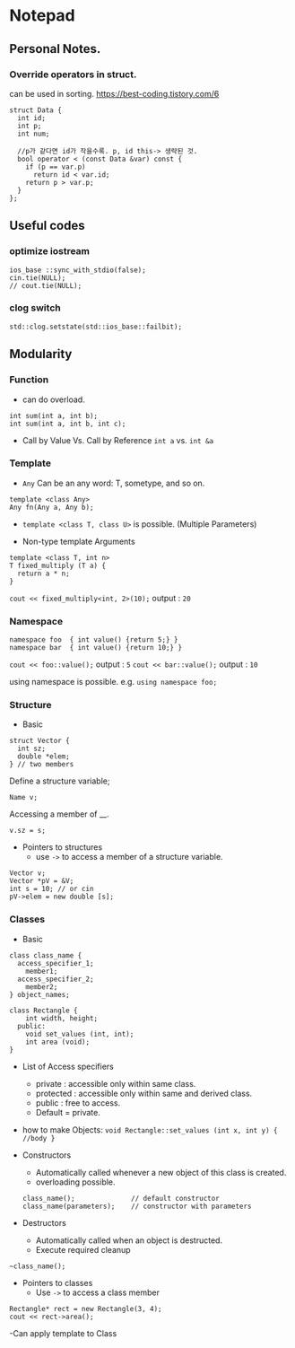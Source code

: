 # Notepad
## Personal Notes.
### Override operators in struct.
can be used in sorting.
https://best-coding.tistory.com/6
```
struct Data {
  int id;
  int p;
  int num;
  
  //p가 같다면 id가 작을수록. p, id this-> 생략된 것.
  bool operator < (const Data &var) const {
    if (p == var.p) 
      return id < var.id;
    return p > var.p;
  }
};
```

## Useful codes
### optimize iostream
```
ios_base ::sync_with_stdio(false);
cin.tie(NULL);
// cout.tie(NULL);
```
### clog switch
```
std::clog.setstate(std::ios_base::failbit);
```

## Modularity
### Function
- can do overload. 
```
int sum(int a, int b);
int sum(int a, int b, int c);
```
- Call by Value Vs. Call by Reference
`int a` vs. `int &a`

### Template
- `Any` Can be an any word: T, sometype, and so on.
```
template <class Any>
Any fn(Any a, Any b);
```
- `template <class T, class U>` is possible. (Multiple Parameters)

- Non-type template Arguments
```
template <class T, int n>
T fixed_multiply (T a) {
  return a * n;
}
```
`cout << fixed_multiply<int, 2>(10);`
output : `20`

### Namespace
```
namespace foo  { int value() {return 5;} }
namespace bar  { int value() {return 10;} }
```
`cout << foo::value();` output : `5`
`cout << bar::value();` output : `10`

using namespace is possible. e.g. `using namespace foo;`


### Structure
- Basic
```
struct Vector {
  int sz; 
  double *elem;
} // two members
```
Define a structure variable;
```
Name v;
```
Accessing a member of __.
```
v.sz = s;
```

- Pointers to structures
  - use `->` to access a member of a structure variable.
```
Vector v;
Vector *pV = &V;
int s = 10; // or cin
pV->elem = new double [s];
```

### Classes
- Basic
```
class class_name {
  access_specifier_1;
    member1;
  access_specifier_2;
    member2;
} object_names;
```

```
class Rectangle {
    int width, height;
  public:
    void set_values (int, int);
    int area (void);
}
```

- List of Access specifiers
  - private : accessible only within same class.
  - protected : accessible only within same and derived class.
  - public : free to access.
  - Default = private.

- how to make Objects:
`void Rectangle::set_values (int x, int y) { //body }`

- Constructors
  - Automatically called whenever a new object of this class is created.
  - overloading possible. 
  ```
  class_name();              // default constructor
  class_name(parameters);    // constructor with parameters
  ```

- Destructors
  - Automatically called when an object is destructed.
  - Execute required cleanup
```
~class_name();
```

- Pointers to classes
  - Use `->` to access a class member
```
Rectangle* rect = new Rectangle(3, 4);
cout << rect->area(); 
```

-Can apply template to Class